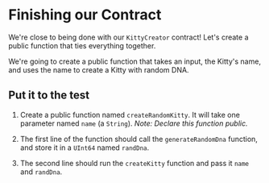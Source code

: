 # Finishing our Contract

We're close to being done with our `KittyCreator` contract! Let's create a public function that ties everything together.

We're going to create a public function that takes an input, the Kitty's name, and uses the name to create a Kitty with random DNA.

## Put it to the test

1. Create a public function named `createRandomKitty`. It will take one parameter named `name` (a `String`). _Note: Declare this function public._

2. The first line of the function should call the `generateRandomDna` function, and store it in a `UInt64` named `randDna`.

3. The second line should run the `createKitty` function and pass it `name` and `randDna`.
